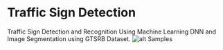 # Traffic Sign Detection
 
Traffic Sign Detection and Recognition Using Machine Learning DNN and Image Segmentation using GTSRB Dataset.
![alt Samples](https://github.com/darkdevs/TrafficSignSystem/raw/main/MyPhotos/image11.png)
